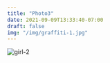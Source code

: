 ```yaml
---
title: "Photo3"
date: 2021-09-09T13:33:40-07:00
draft: false
img: "/img/graffiti-1.jpg"
---
```


![girl-2](/img/graffiti-1.jpg)
